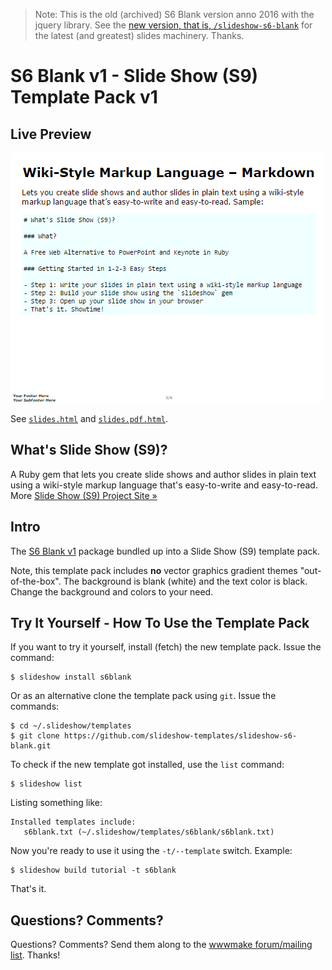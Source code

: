 > Note: This is the old (archived) S6 Blank version anno 2016 with the jquery library.
> See the [new version, that is, `/slideshow-s6-blank`](https://github.com/slideshow-templates/slideshow-s6-blank)
> for the latest (and greatest) slides machinery. Thanks.  


# S6 Blank v1 - Slide Show (S9) Template Pack v1

## Live Preview

![](preview.png)

See [`slides.html`](http://slideshow-templates.github.io/slideshow-s6-blank-v1/slides.html)
and [`slides.pdf.html`](http://slideshow-templates.github.io/slideshow-s6-blank-v1/slides.pdf.html).


## What's Slide Show (S9)?

A Ruby gem that lets you create slide shows and author slides in plain text
using a wiki-style markup language that's easy-to-write and easy-to-read.
More [Slide Show (S9) Project Site »](http://slideshow-s9.github.io)

## Intro

The [S6 Blank v1](https://github.com/slidekit/s6-v1) package bundled up into
a Slide Show (S9) template pack.

Note, this template pack includes **no** vector graphics gradient themes "out-of-the-box".
The background is blank (white) and the text color is black.
Change the background and colors to your need.


## Try It Yourself - How To Use the Template Pack

If you want to try it yourself, install (fetch) the new template pack. Issue the command:

    $ slideshow install s6blank

Or as an alternative clone the template pack using `git`. Issue the commands:

    $ cd ~/.slideshow/templates
    $ git clone https://github.com/slideshow-templates/slideshow-s6-blank.git

To check if the new template got installed, use the `list` command:

    $ slideshow list

Listing something like:

    Installed templates include:
       s6blank.txt (~/.slideshow/templates/s6blank/s6blank.txt)

Now you're ready to use it using the `-t/--template` switch. Example:

    $ slideshow build tutorial -t s6blank

That's it.


## Questions? Comments?

Questions? Comments?
Send them along to the [wwwmake forum/mailing list](http://groups.google.com/group/wwwmake).
Thanks!

